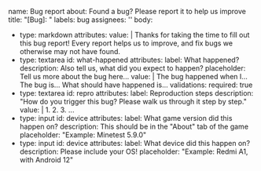 name: Bug report
about: Found a bug? Please report it to help us improve
title: "[Bug]: "
labels: bug
assignees: ''
body:
  - type: markdown
    attributes:
      value: |
        Thanks for taking the time to fill out this bug report! Every report helps us to improve, and fix bugs we otherwise may not have found.
  - type: textarea
    id: what-happened
    attributes:
      label: What happened?
      description: Also tell us, what did you expect to happen?
      placeholder: Tell us more about the bug here...
      value: |
       The bug happened when I...
       The bug is...
       What should have happened is...
    validations:
      required: true
  - type: textarea
    id: repro
    attributes:
      label: Reproduction steps
      description: "How do you trigger this bug? Please walk us through it step by step."
      value: |
        1.
        2.
        3.
        ...
  - type: input
    id: device
    attributes:
      label: What game version did this happen on?
      description: This should be in the "About" tab of the game
      placeholder: "Example: Minetest 5.9.0"  
  - type: input
    id: device
    attributes:
      label: What device did this happen on?
      description: Please include your OS!
      placeholder: "Example: Redmi A1, with Android 12"
